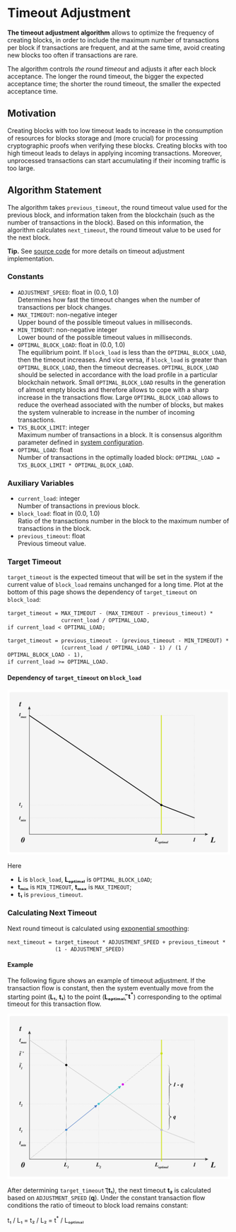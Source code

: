 # Timeout Adjustment

**The timeout adjustment algorithm** allows to optimize the frequency of creating
blocks, in order to include the maximum number of transactions per block if
transactions are frequent, and at the same time, avoid creating new blocks
too often if transactions are rare.

The algorithm controls _the round timeout_ and adjusts it after each block acceptance.
The longer the round timeout, the bigger the expected acceptance time;
the shorter the round timeout, the smaller the expected acceptance time.

## Motivation

Creating blocks with too low timeout leads to increase in the consumption of
resources for blocks storage and (more crucial) for processing cryptographic
proofs when verifying these blocks. Creating blocks with too high timeout leads to
delays in applying incoming transactions. Moreover, unprocessed transactions
can start accumulating if their incoming traffic is too large.

## Algorithm Statement

The algorithm takes `previous_timeout`, the round timeout value used
for the previous block, and information taken from the blockchain
(such as the number of transactions in the block). Based on this information,
the algorithm calculates `next_timeout`, the round timeout value to be
used for the next block.

**Tip.** See [source code][src-timeout-adj] for more details on timeout adjustment
implementation.

### Constants

- `ADJUSTMENT_SPEED`: float in (0.0, 1.0)  
  Determines how fast the timeout changes when the number of
  transactions per block changes.
- `MAX_TIMEOUT`: non-negative integer  
  Upper bound of the possible timeout values in milliseconds.
- `MIN_TIMEOUT`: non-negative integer  
  Lower bound of the possible timeout values in milliseconds.
- `OPTIMAL_BLOCK_LOAD`: float in (0.0, 1.0)  
  The equilibrium point. If `block_load` is less than
  the `OPTIMAL_BLOCK_LOAD`, then the timeout increases. And vice versa, if
  `block_load` is greater than `OPTIMAL_BLOCK_LOAD`, then the timeout decreases.
  `OPTIMAL_BLOCK_LOAD` should be selected in accordance with the load
  profile in a particular blockchain network. Small `OPTIMAL_BLOCK_LOAD` results
  in the generation of almost empty blocks and therefore allows to cope with a
  sharp increase in the transactions flow. Large `OPTIMAL_BLOCK_LOAD` allows to
  reduce the overhead associated with the number of blocks, but makes the system
  vulnerable to increase in the number of incoming transactions.
- `TXS_BLOCK_LIMIT`: integer  
  Maximum number of transactions in a block. It is consensus algorithm
  parameter defined in [system
  configuration](../../architecture/configuration.md#genesisconsensus).
- `OPTIMAL_LOAD`: float  
  Number of transactions in the optimally loaded block:
  `OPTIMAL_LOAD = TXS_BLOCK_LIMIT * OPTIMAL_BLOCK_LOAD`.

### Auxiliary Variables

- `current_load`: integer  
  Number of transactions in previous block.
- `block_load`: float in (0.0, 1.0)  
  Ratio of the transactions number in the block to the maximum number
  of transactions in the block.
- `previous_timeout`: float  
  Previous timeout value.

### Target Timeout

`target_timeout` is the expected timeout that will be set in the system if the
current value of `block_load` remains unchanged for a long time. Plot at the
bottom of this page shows the dependency of `target_timeout` on `block_load`:

```none
target_timeout = MAX_TIMEOUT - (MAX_TIMEOUT - previous_timeout) *
                 current_load / OPTIMAL_LOAD,
if current_load < OPTIMAL_LOAD;
```

```none
target_timeout = previous_timeout - (previous_timeout - MIN_TIMEOUT) *
                 (current_load / OPTIMAL_LOAD - 1) / (1 / OPTIMAL_BLOCK_LOAD - 1),
if current_load >= OPTIMAL_LOAD.
```

#### Dependency of `target_timeout` on `block_load`

![fig1](../../images/timeout-adjustment-01.png)

Here

- **L** is `block_load`, **Lₒₚₜᵢₘₐₗ** is `OPTIMAL_BLOCK_LOAD`;
- **tₘᵢₙ** is `MIN_TIMEOUT`, **tₘₐₓ** is `MAX_TIMEOUT`;
- **t₁** is `previous_timeout`.

### Calculating Next Timeout

Next round timeout is calculated using [exponential smoothing][exponential_smoothing]:

```none
next_timeout = target_timeout * ADJUSTMENT_SPEED + previous_timeout *
               (1 - ADJUSTMENT_SPEED)
```

#### Example

The following figure shows an example of timeout adjustment.
If the transaction flow is constant, then the system eventually move from the
starting point (**L₁**, **t₁**) to the point (**Lₒₚₜᵢₘₐₗ**, **᷉t<sup>\*</sup>**)
corresponding to the optimal timeout for this transaction flow.

![fig1](../../images/timeout-adjustment-02.png)

After determining `target_timeout` (**᷉t₁**), the next timeout **t₂** is
calculated based on `ADJUSTMENT_SPEED` (**q**). Under the constant transaction
flow conditions the ratio of timeout to block load remains constant:

t₁ / L₁ = t₂ / L₂ = t<sup>\*</sup> / Lₒₚₜᵢₘₐₗ

[exponential_smoothing]: https://en.wikipedia.org/wiki/Exponential_smoothing
[line_segment]: https://en.wikipedia.org/wiki/Line_segment
[src-timeout-adj]: https://github.com/exonum/exonum-core/blob/master/exonum/src/node/timeout_adjuster.rs
